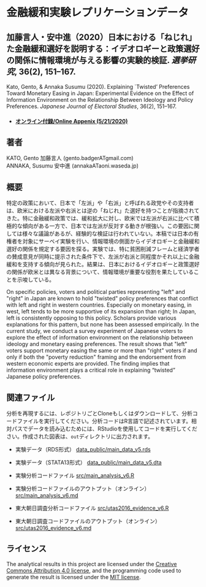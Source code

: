 # 金融緩和実験レプリケーションデータ

## 加藤言人・安中進（2020）日本における「ねじれ」た金融緩和選好を説明する：イデオロギーと政策選好の関係に情報環境が与える影響の実験的検証. *選挙研究*, 36(2), 151–167.

Kato, Gento, & Annaka Susumu (2020). Explaining `Twisted’ Preferences Toward Monetary Easing in Japan: Experimental Evidence on the Effect of Information Environment on the Relationship Between Ideology and Policy Preferences. *Japanese Journal of Electoral Studies*, 36(2), 151–167.

<!-- * #### [ワーキングペーパー (4/10/2020)](paper/Econ_Ideology_Paper_v6_0.pdf) -->
* #### [オンライン付録/Online Appenix (5/21/2020)](paper/Econ_Ideology_Paper_v6_appendix.pdf)
<!-- * [ワーキングペーパー (9/6/2019)](paper/Econ_Ideology_Paper.pdf) -->

## 著者
KATO, Gento 加藤言人 (gento.badgerATgmail.com)<br>
ANNAKA, Susumu 安中進 (annakaATaoni.waseda.jp)

## 概要
特定の政策において、日本で「左派」や「右派」と呼ばれる政党やその支持者は、欧米における左派や右派とは逆の「ねじれ」た選好を持つことが指摘されてきた。特に金融緩和政策では、緩和拡大に対し、欧米では左派が右派に比べて積極的な傾向がある一方で、日本では左派が反対する動きが根強い。この要因に関しては様々な議論があるが、経験的な検証は行われていない。本稿では日本の有権者を対象にサーベイ実験を行い、情報環境の側面からイデオロギーと金融緩和選好の関係を規定する要因を探る。実験では、特に貧困削減フレームと経済学者の賛成意見が同時に提示された条件下で、左派が右派と同程度かそれ以上に金融緩和を支持する傾向が見られた。結果は、日本におけるイデオロギーと政策選好の関係が欧米とは異なる背景について、情報環境が重要な役割を果たしていることを示唆している。

On specific policies, voters and political parties representing "left" and "right" in Japan are known to hold "twisted" policy preferences that conflict with left and right in western countries. Especially on monetary easing, in west, left tends to be more supportive of its expansion than right; In Japan, left is consistently opposing to this policy. Scholars provide various explanations for this pattern, but none has been assessed empirically. In the current study, we conduct a survey experiment of Japanese voters to explore the effect of information environment on the relationship between ideology and monetary easing preferences. The result shows that "left" voters support monetary easing the same or more than "right" voters if and only if both the "poverty reduction" framing and the endorsement from western economic experts are provided. The finding implies that information environment plays a critical role in explaining “twisted” Japanese policy preferences.

## 関連ファイル

分析を再現するには、レポジトリごとCloneもしくはダウンロードして、分析コードファイルを実行してください。分析コードはR言語で記述されています。相対パスでデータを読み込むためには、RStudioを使用してコードを実行してください。作成された図表は、<code>out</code>ディレクトリに出力されます。

* 実験データ（RDS形式） [data_public/main_data_v5.rds](data_public/main_data_v5.rds)
* 実験データ（STATA13形式） [data_public/main_data_v5.dta](data_public/main_data_v5.dta)

* 実験分析コードファイル [src/main_analysis_v6.R](src/main_analysis_v6.R)
* 実験分析コードファイルのアウトプット（オンライン） [src/main_analysis_v6.md](src/main_analysis_v6.md)

* 東大朝日調査分析コードファイル [src/utas2016_evidence_v6.R](src/utas2016_evidence_v6.R)
* 東大朝日調査コードファイルのアウトプット（オンライン） [src/utas2016_evidence_v6.md](src/utas2016_evidence_v6.md)

## ライセンス

The analytical results in this project are licensed under the [Creative Commons Attribution 4.0 license](https://choosealicense.com/licenses/cc-by-4.0/), and the programming code used to generate the result is licensed under the [MIT license](https://choosealicense.com/licenses/mit/).